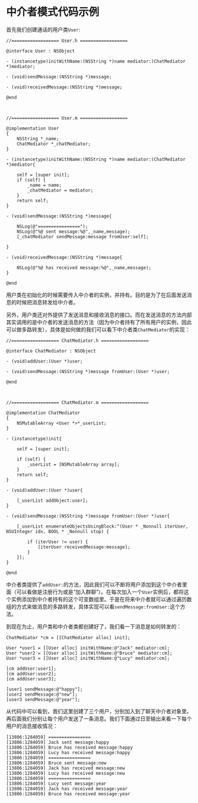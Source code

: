# 中介者模式代码示例

首先我们创建通话的用户类``User``:

```objc
//================== User.h ==================

@interface User : NSObject

- (instancetype)initWithName:(NSString *)name mediator:(ChatMediator *)mediator;

- (void)sendMessage:(NSString *)message;

- (void)receivedMessage:(NSString *)message;

@end



//================== User.m ==================

@implementation User
{
    NSString *_name;
    ChatMediator *_chatMediator;
}

- (instancetype)initWithName:(NSString *)name mediator:(ChatMediator *)mediator{
    
    self = [super init];
    if (self) {
        _name = name;
        _chatMediator = mediator;
    }
    return self;
}

- (void)sendMessage:(NSString *)message{
    
    NSLog(@"================");
    NSLog(@"%@ sent message:%@",_name,message);
    [_chatMediator sendMessage:message fromUser:self];
    
}

- (void)receivedMessage:(NSString *)message{
    
    NSLog(@"%@ has received message:%@",_name,message);
}

@end
```

用户类在初始化的时候需要传入中介者的实例，并持有。目的是为了在后面发送消息的时候把消息转发给中介者。

另外，用户类还对外提供了发送消息和接收消息的接口。而在发送消息的方法内部其实调用的是中介者的发送消息的方法（因为中介者持有了所有用户的实例，因此可以做多路转发），具体是如何做的我们可以看下中介者类``ChatMediator``的实现：


```objc
//================== ChatMediator.h ==================

@interface ChatMediator : NSObject

- (void)addUser:(User *)user;

- (void)sendMessage:(NSString *)message fromUser:(User *)user;

@end



//================== ChatMediator.m ==================

@implementation ChatMediator
{
    NSMutableArray <User *>*_userList;
}

- (instancetype)init{
    
    self = [super init];
    
    if (self) {
        _userList = [NSMutableArray array];
    }
    return self;
}

- (void)addUser:(User *)user{

    [_userList addObject:user];
}

- (void)sendMessage:(NSString *)message fromUser:(User *)user{
    
    [_userList enumerateObjectsUsingBlock:^(User * _Nonnull iterUser, NSUInteger idx, BOOL * _Nonnull stop) {
        
        if (iterUser != user) {
            [iterUser receivedMessage:message];
        }
    }];
}

@end
```

中介者类提供了``addUser:``的方法，因此我们可以不断将用户添加到这个中介者里面（可以看做是注册行为或是“加入群聊”）。在每次加入一个``User``实例后，都将这个实例添加到中介者持有的这个可变数组里。于是在将来中介者就可以通过遍历数组的方式来做消息的多路转发，具体实现可以看``sendMessage:fromUser:``这个方法。

到现在为止，用户类和中介者类都创建好了，我们看一下消息是如何转发的：



```objc
ChatMediator *cm = [[ChatMediator alloc] init];
    
User *user1 = [[User alloc] initWithName:@"Jack" mediator:cm];
User *user2 = [[User alloc] initWithName:@"Bruce" mediator:cm];
User *user3 = [[User alloc] initWithName:@"Lucy" mediator:cm];
    
[cm addUser:user1];
[cm addUser:user2];
[cm addUser:user3];
    
[user1 sendMessage:@"happy"];
[user2 sendMessage:@"new"];
[user3 sendMessage:@"year"];
```

从代码中可以看到，我们这里创建了三个用户，分别加入到了聊天中介者对象里。再后面我们分别让每个用户发送了一条消息。我们下面通过日至输出来看一下每个用户的消息接收情况：

```
[13806:1284059] ================
[13806:1284059] Jack sent message:happy
[13806:1284059] Bruce has received message:happy
[13806:1284059] Lucy has received message:happy
[13806:1284059] ================
[13806:1284059] Bruce sent message:new
[13806:1284059] Jack has received message:new
[13806:1284059] Lucy has received message:new
[13806:1284059] ================
[13806:1284059] Lucy sent message:year
[13806:1284059] Jack has received message:year
[13806:1284059] Bruce has received message:year
```
